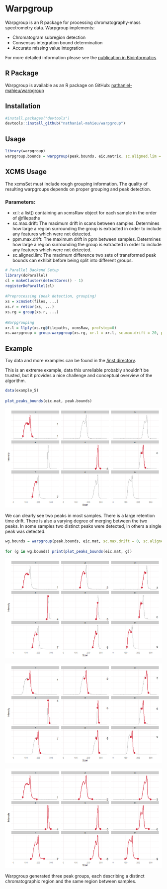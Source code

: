 # Warpgroup
Warpgroup is an R package for processing chromatography-mass spectrometry data.  Warpgroup implements:
* Chromatogram subregion detection
* Consensus integration bound determination
* Accurate missing value integration

For more detailed information please see the [publication in Bioinformatics](#)

## R Package

Warpgroup is available as an R package on GitHub: [nathaniel-mahieu/warpgroup](https://github.com/nathaniel-mahieu/warpgroup)
## Installation
```r
#install.packages("devtools")
devtools::install_github("nathaniel-mahieu/warpgroup")
```

## Usage
```r
library(warpgroup)
warpgroup.bounds = warpgroup(peak.bounds, eic.matrix, sc.aligned.lim = 8)
```

## XCMS Usage
The xcmsSet must include rough grouping information. The quality of resulting warpgroups depends on proper grouping and peak detection.

### Parameters:
* xr.l: a list() containing an xcmsRaw object for each sample in the order of @filepaths
* sc.max.drift: The maximum drift in scans between samples.  Determines how large a region surrounding the group is extracted in order to include any features which were not detected.
* ppm.max.drift: The maximum drift in ppm between samples.  Determines how large a region surrounding the group is extracted in order to include any features which were not detected.
* sc.aligned.lim: The maximum difference two sets of transformed peak bounds can exhibit before being split into different groups.

```r
# Parallel Backend Setup
library(doParallel)
cl = makeCluster(detectCores() - 1)
registerDoParallel(cl)

#Preprocessing (peak detection, grouping)
xs = xcmsSet(files, ...)
xs.r = retcor(xs, ...)
xs.rg = group(xs.r, ...)

#Warpgrouping
xr.l = llply(xs.rg@filepaths, xcmsRaw, profstep=0)
xs.warpgroup = group.warpgroup(xs.rg, xr.l = xr.l, sc.max.drift = 20, ppm.max.drift = 3, sc.aligned.lim = 7)
```

## Example
Toy data and more examples can be found in the [/inst directory](/inst/warpgroup_examples.md).

This is an extreme example, data this unreliable probably shouldn't be trusted, but it provides a nice challenge and conceptual overview of the algorithm.

```r
data(example_5)

plot_peaks_bounds(eic.mat, peak.bounds)
```

![Peaks prior to warpgrouping](inst/figure/extreme_example-1.png)

We can clearly see two peaks in most samples.  There is a large retention time drift.  There is also a varying degree of merging between the two peaks.  In some samples two distinct peaks were detected, in others a single peak was detected.


```r
wg.bounds = warpgroup(peak.bounds, eic.mat, sc.max.drift = 0, sc.aligned.lim = 8)

for (g in wg.bounds) print(plot_peaks_bounds(eic.mat, g))
```

![Peaks after to warpgrouping 1](inst/figure/extreme_example_fixed-1.png)

![Peaks after to warpgrouping 2](inst/figure/extreme_example_fixed-2.png)

![Peaks after to warpgrouping 3](inst/figure/extreme_example_fixed-3.png)


Warpgroup generated three peak groups, each describing a distinct chromatographic region and the same region between samples.

